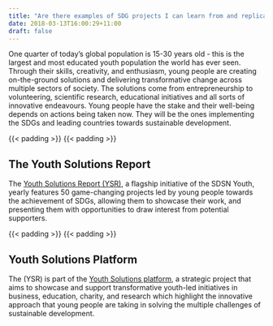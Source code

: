```yaml
---
title: "Are there examples of SDG projects I can learn from and replicate in my community?"
date: 2018-03-13T16:00:29+11:00
draft: false
---
```



One quarter of today’s global population is 15-30 years old - this is the largest and most educated youth population the world has ever seen. Through their skills, creativity, and enthusiasm, young people are creating on-the-ground solutions and delivering transformative change across multiple sectors of society. The solutions come from entrepreneurship to volunteering, scientific research, educational initiatives and all sorts of innovative endeavours. Young people have the stake and their well-being depends on actions being taken now. They will be the ones implementing the SDGs and leading countries towards sustainable development.

 {{< padding >}}
 {{< padding >}}

The Youth Solutions Report
---------

  

The [Youth Solutions Report (YSR)](http://www.youthsolutions.report/), a flagship initiative of the SDSN Youth, yearly features 50 game-changing projects led by young people towards the achievement of SDGs, allowing them to showcase their work, and presenting them with opportunities to draw interest from potential supporters.

{{< padding >}}
{{< padding >}}

Youth Solutions Platform
--------

The (YSR) is part of the [Youth Solutions platform](http://www.youthsolutions.report/about/the-report/), a strategic project that aims to showcase and support transformative youth-led initiatives in business, education, charity, and research which highlight the innovative approach that young people are taking in solving the multiple challenges of sustainable development.